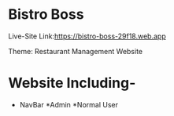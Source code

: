 # Bistro Boss

Live-Site Link:https://bistro-boss-29f18.web.app

Theme: Restaurant Management Website
# Website Including-
* NavBar
*Admin
*Normal User
